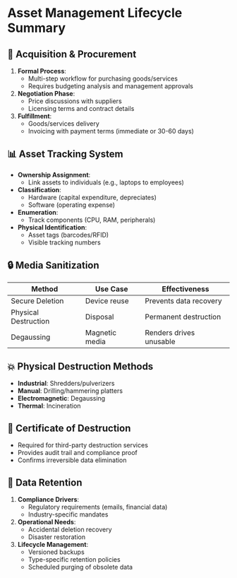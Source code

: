 # Asset Management Lifecycle Summary

## 🛒 Acquisition & Procurement
1. **Formal Process**:
   - Multi-step workflow for purchasing goods/services
   - Requires budgeting analysis and management approvals
2. **Negotiation Phase**:
   - Price discussions with suppliers
   - Licensing terms and contract details
3. **Fulfillment**:
   - Goods/services delivery
   - Invoicing with payment terms (immediate or 30-60 days)

## 📊 Asset Tracking System
- **Ownership Assignment**:
  - Link assets to individuals (e.g., laptops to employees)
- **Classification**:
  - Hardware (capital expenditure, depreciates)
  - Software (operating expense)
- **Enumeration**:
  - Track components (CPU, RAM, peripherals)
- **Physical Identification**:
  - Asset tags (barcodes/RFID)
  - Visible tracking numbers

## 🔒 Media Sanitization
| Method | Use Case | Effectiveness |
|--------|----------|--------------|
| Secure Deletion | Device reuse | Prevents data recovery |
| Physical Destruction | Disposal | Permanent destruction |
| Degaussing | Magnetic media | Renders drives unusable |

## 💥 Physical Destruction Methods
- **Industrial**: Shredders/pulverizers
- **Manual**: Drilling/hammering platters
- **Electromagnetic**: Degaussing
- **Thermal**: Incineration

## 📜 Certificate of Destruction
- Required for third-party destruction services
- Provides audit trail and compliance proof
- Confirms irreversible data elimination

## 💾 Data Retention
1. **Compliance Drivers**:
   - Regulatory requirements (emails, financial data)
   - Industry-specific mandates
2. **Operational Needs**:
   - Accidental deletion recovery
   - Disaster restoration
3. **Lifecycle Management**:
   - Versioned backups
   - Type-specific retention policies
   - Scheduled purging of obsolete data
